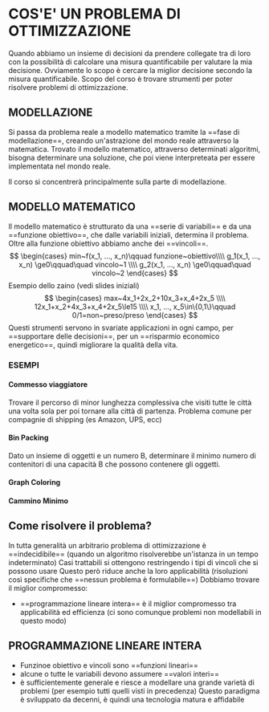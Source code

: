 # COS'E' UN PROBLEMA DI OTTIMIZZAZIONE
Quando abbiamo un insieme di decisioni da prendere collegate tra di loro con la possibilità di calcolare una misura quantificabile per valutare la mia decisione.
Ovviamente lo scopo è cercare la miglior decisione secondo la misura quantificabile.
Scopo del corso è trovare strumenti per poter risolvere problemi di ottimizzazione.

## MODELLAZIONE
Si passa da problema reale a modello matematico tramite la ==fase di modellazione==, creando un'astrazione del mondo reale attraverso la matematica.
Trovato il modello matematico, attraverso determinati algoritmi, bisogna determinare una soluzione, che poi viene interpreteata per essere implementata nel mondo reale.

Il corso si concentrerà principalmente sulla parte di modellazione.

## MODELLO MATEMATICO
Il modello matematico è strutturato da una ==serie di variabili== e da una ==funzione obiettivo==, che dalle variabili iniziali, determina il problema.
Oltre alla funzione obiettivo abbiamo anche dei ==vincoli==.
$$
\begin{cases}
min~f(x_1, ..., x_n)\qquad funzione~obiettivo\\\\
g_1(x_1, ..., x_n) \ge0\qquad\quad vincolo~1 \\\\
g_2(x_1, ..., x_n) \ge0\qquad\quad vincolo~2
\end{cases}
$$
Esempio dello zaino (vedi slides iniziali)
$$
\begin{cases}
max~4x_1+2x_2+10x_3+x_4+2x_5 \\\\
12x_1+x_2+4x_3+x_4+2x_5\le15 \\\\
x_1, ..., x_5\in\{0,1\}\qquad 0/1=non~preso/preso
\end{cases}
$$
Questi strumenti servono in svariate applicazioni in ogni campo, per ==supportare delle decisioni==, per un ==risparmio economico energetico==, quindi migliorare la qualità della vita.

### ESEMPI
#### Commesso viaggiatore
Trovare il percorso di minor lunghezza complessiva che visiti tutte le città una volta sola per poi tornare alla città di partenza.
Problema comune per compagnie di shipping (es Amazon, UPS, ecc)
#### Bin Packing
Dato un insieme di oggetti e un numero B, determinare il minimo numero di contenitori di una capacità B che possono contenere gli oggetti.
#### Graph Coloring
#### Cammino Minimo

## Come risolvere il problema?
In tutta generalità un arbitrario problema di ottimizzazione è ==indecidibile== (quando un algoritmo risolverebbe un'istanza in un tempo indeterminato)
Casi trattabili si ottengono restringendo i tipi di vincoli che si possono usare
Questo però riduce anche la loro applicabilità (risoluzioni così specifiche che ==nessun problema è formulabile==)
Dobbiamo trovare il miglior compromesso:
- ==programmazione lineare intera== è il miglior compromesso tra applicabilità ed efficienza (ci sono comunque problemi non modellabili in questo modo)

## PROGRAMMAZIONE LINEARE INTERA
- Funzinoe obiettivo e vincoli sono ==funzioni lineari==
- alcune o tutte le variabili devono assumere ==valori interi==
- è sufficientemente generale e riesce a modellare una grande varietà di problemi (per esempio tutti quelli visti in precedenza)
Questo paradigma è sviluppato da decenni, è quindi una tecnologia matura e affidabile